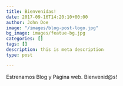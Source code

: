 ```yaml
---
title: Bienvenidas!
date: 2017-09-16T14:20:10+00:00
author: John Doe
image: "/images/blog-post-logo.jpg"
bg_image: images/featue-bg.jpg
categories: []
tags: []
description: this is meta description
type: post

---
```

Estrenamos Blog y Página web. Bienvenid@s!